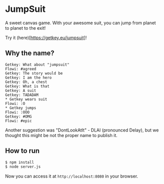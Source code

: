 # JumpSuit
A sweet canvas game.
With your awesome suit, you can jump from planet to planet to the exit!

Try it (here)[https://getkey.eu/jumpsuit]!

## Why the name?
```
Getkey: What about "jumpsuit"
Flowi: #agreed
Getkey: The story would be
Getkey: I am the hero
Getkey: Oh, a chest
Getkey: What is that
Getkey: A suit
Getkey: TADADAM
* Getkey wears suit
Flowi: :O
* Getkey jumps
Flowi: :OOO
Getkey: #OMG
Flowi: #epic
```
Another suggestion was "DontLookAtIt" - DLAI (pronounced Delay), but we thought this might be not the proper name to publish it.

## How to run
```sh
$ npm install
$ node server.js
```
Now you can access it at `http://localhost:8080` in your browser.
